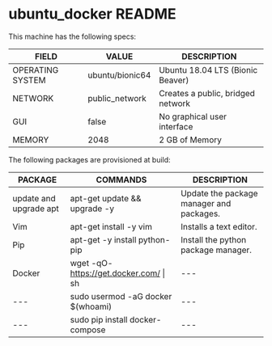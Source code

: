 # ubuntu_docker README

This machine has the following specs:

| FIELD | VALUE | DESCRIPTION |
| --- | --- | --- |
| OPERATING SYSTEM | ubuntu/bionic64 | Ubuntu 18.04 LTS (Bionic Beaver) |
| NETWORK | public_network | Creates a public, bridged network |
| GUI | false | No graphical user interface |
| MEMORY | 2048 | 2 GB of Memory |

The following packages are provisioned at build:

| PACKAGE | COMMANDS | DESCRIPTION |
| --- | --- | --- |
|update and upgrade apt | apt-get update && upgrade -y | Update the package manager and packages. |
| Vim | apt-get install -y vim | Installs a text editor. |
| Pip | apt-get -y install python-pip | Install the python package manager. |
| Docker | wget -qO- https://get.docker.com/ \| sh | --- |
| --- | sudo usermod -aG docker $(whoami) | --- |
|--- | sudo pip install docker-compose | --- |
